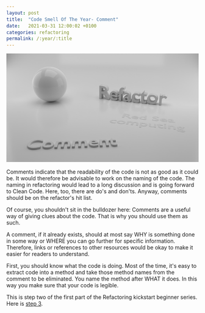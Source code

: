 ```yaml
---
layout: post
title:  "Code Smell Of The Year- Comment"
date:   2021-03-31 12:00:02 +0100
categories: refactoring
permalink: /:year/:title
---
```


![Comment](../images/Refactoring/Refactor-comment.png)

Comments indicate that the readability of the code is not as good as it could be. 
It would therefore be advisable to work on the naming of the code.
The naming in refactoring would lead to a long discussion and is going forward to Clean Code. Here, too, there are do's and don'ts.
Anyway, comments should be on the refactor's hit list.

Of course, you shouldn't sit in the bulldozer here: Comments are a useful way of giving clues about the code. 
That is why you should use them as such.

A comment, if it already exists, should at most say WHY is something done in some way or WHERE you can go further for specific information.
Therefore, links or references to other resources would be okay to make it easier for readers to understand.

First, you should know what the code is doing. Most of the time, it's easy to
extract code into a method and take those method names from the comment to be eliminated.
You name the method after WHAT it does. In this way you make sure that your code is legible.

This is step two of the first part of the Refactoring kickstart beginner series. Here is [step 3](https://redseacomputing.github.io/2021/Refactoring1-3-long-method).